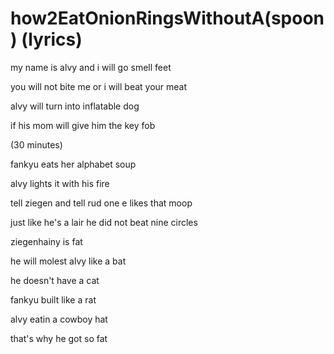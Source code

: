 # how2EatOnionRingsWithoutA(spoon) (lyrics)

my name is alvy and i will go smell feet

you will not bite me or i will beat your meat

alvy will turn into inflatable dog

if his mom will give him the key fob

(30 minutes)

fankyu eats her alphabet soup

alvy lights it with his fire

tell ziegen and tell rud one e likes that moop

just like he's a lair he did not beat nine circles

ziegenhainy is fat

he will molest alvy like a bat

he doesn't have a cat

fankyu built like a rat

alvy eatin a cowboy hat

that's why he got so fat
